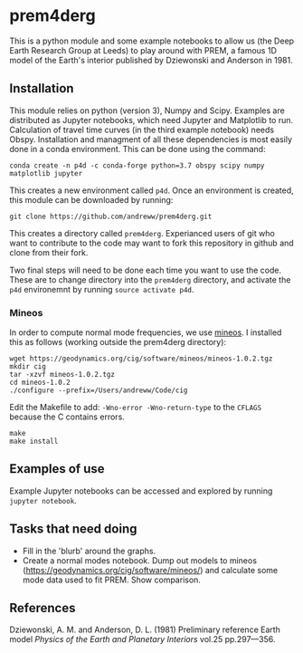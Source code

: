 # prem4derg

This is a python module and some example notebooks to allow us (the Deep Earth Research Group at Leeds) to play around with
PREM, a famous 1D model of the Earth's interior published by Dziewonski and Anderson in 1981.

## Installation

This module relies on python (version 3), Numpy and Scipy. Examples are distributed as Jupyter notebooks, which need Jupyter
and Matplotlib to run. Calculation of travel time curves (in the third example notebook) needs Obspy. Installation and managment
of all these dependencies is most easily done in a conda environment. This can be done using the command:

    conda create -n p4d -c conda-forge python=3.7 obspy scipy numpy matplotlib jupyter
   
This creates a new environment called `p4d`. Once an environment is created, this module can be downloaded by running:

    git clone https://github.com/andreww/prem4derg.git
    
This creates a directory called `prem4derg`. Experianced users of git who want to contribute to the code may want to fork this
repository in github and clone from their fork.

Two final steps will need to be done each time you want to use the code. These are to change directory into the `prem4derg` directory,
and activate the `p4d` environemnt by running `source activate p4d`.

### Mineos

In order to compute normal mode frequencies, we use [mineos](https://geodynamics.org/cig/software/mineos/). I 
installed this as follows (working outside the prem4derg directory):

    wget https://geodynamics.org/cig/software/mineos/mineos-1.0.2.tgz
    mkdir cig
    tar -xzvf mineos-1.0.2.tgz
    cd mineos-1.0.2
    ./configure --prefix=/Users/andreww/Code/cig

Edit the Makefile to add: `-Wno-error -Wno-return-type` to the `CFLAGS` because the C contains errors.

    make 
    make install



## Examples of use

Example Jupyter notebooks can be accessed and explored by running `jupyter notebook`. 

## Tasks that need doing
* Fill in the 'blurb' around the graphs.
* Create a normal modes notebook. Dump out models to mineos (https://geodynamics.org/cig/software/mineos/) and calculate some mode data used to fit PREM. Show comparison.
  

## References

Dziewonski, A. M. and Anderson, D. L. (1981) Preliminary reference Earth model *Physics of the Earth and 
Planetary Interiors* vol.25 pp.297—356. 
